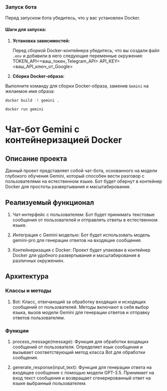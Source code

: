 ### Запуск бота

Перед запуском бота убедитесь, что у вас установлен Docker.

#### Шаги для запуска:

1. **Установка зависимостей:**

   Перед сборкой Docker-контейнера убедитесь, что вы создали файл `.env` и добавили в него следующие переменные окружения:
   TOKEN_API=<ваш_токен_Telegram_API>
   API_KEY=<ваш_API_ключ_от_Google>

3. **Сборка Docker-образа:**

Выполните команду для сборки Docker-образа, заменив `Gemini` на желаемое имя образа:

```bash
docker build -t gemini .
```
```bash
docker run gemini
```


# Чат-бот Gemini с  контейнеризацией Docker

## Описание проекта

Данный проект представляет собой чат-бота, основанного на модели глубокого обучения Gemini, который способен вести разговор с пользователями на естественном языке. Бот будет обернут в контейнер Docker для простоты развертывания и масштабирования.

## Реализуемый функционал

1. Чат-интерфейс с пользователем: Бот будет принимать текстовые сообщения от пользователей и отправлять ответы в естественном языке.

2. Интеграция с Gemini моделью: Бот будет использовать модель gemini-pro для генерации ответов на входящие сообщения.

3. Контейнеризация с Docker: Проект будет упакован в контейнер Docker для удобного развертывания и масштабирования в различных окружениях.

## Архитектура

### Классы и методы

1. Bot: Класс, отвечающий за обработку входящих и исходящих сообщений от пользователей. Методы включают в себя  выбор языка, вызов модели Gemini для генерации ответов и отправку ответов пользователям.


### Функции

1. process_message(message): Функция для обработки входящих сообщений от пользователя. Определяет язык сообщения и вызывает соответствующий метод класса Bot для обработки сообщения.

2. generate_response(input_text): Функция для генерации ответа на входящее сообщение с помощью модели GPT-3.5. Принимает на вход текст сообщения и возвращает сгенерированный ответ на языке выбранный пользователем.
